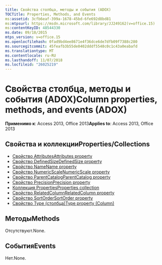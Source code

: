 ```yaml
---
title: Свойства столбца, методы и события (ADOX)
TOCTitle: Properties, Methods, and Events
ms:assetid: 3cfb6eaf-399a-1678-45bd-6fe692d8bd81
ms:mtpsurl: https://msdn.microsoft.com/library/JJ249162(v=office.15)
ms:contentKeyID: 48544330
ms.date: 09/18/2015
mtps_version: v=office.15
ms.openlocfilehash: 0fad9bd4ee8671e4f36dce6de7dfb09f7388c280
ms.sourcegitcommit: 45feafb3b55de0402dddf5548c0c1c43a0eabafd
ms.translationtype: MT
ms.contentlocale: ru-RU
ms.lasthandoff: 11/07/2018
ms.locfileid: "26025219"
---
```

# <a name="column-properties-methods-and-events-adox"></a><span data-ttu-id="b4dd0-102">Свойства столбца, методы и события (ADOX)</span><span class="sxs-lookup"><span data-stu-id="b4dd0-102">Column properties, methods, and events (ADOX)</span></span>

<span data-ttu-id="b4dd0-103">**Применимо к**: Access 2013, Office 2013</span><span class="sxs-lookup"><span data-stu-id="b4dd0-103">**Applies to**: Access 2013, Office 2013</span></span>


## <a name="propertiescollections"></a><span data-ttu-id="b4dd0-104">Свойства и коллекции</span><span class="sxs-lookup"><span data-stu-id="b4dd0-104">Properties/Collections</span></span>

- [<span data-ttu-id="b4dd0-105">Свойство Attributes</span><span class="sxs-lookup"><span data-stu-id="b4dd0-105">Attributes property</span></span>](attributes-property-adox.md)
- [<span data-ttu-id="b4dd0-106">Свойство DefinedSize</span><span class="sxs-lookup"><span data-stu-id="b4dd0-106">DefinedSize property</span></span>](definedsize-property-adox.md)
- [<span data-ttu-id="b4dd0-107">Свойство Name</span><span class="sxs-lookup"><span data-stu-id="b4dd0-107">Name property</span></span>](name-property-adox.md)
- [<span data-ttu-id="b4dd0-108">Свойство NumericScale</span><span class="sxs-lookup"><span data-stu-id="b4dd0-108">NumericScale property</span></span>](numericscale-property-adox.md)
- [<span data-ttu-id="b4dd0-109">Свойство ParentCatalog</span><span class="sxs-lookup"><span data-stu-id="b4dd0-109">ParentCatalog property</span></span>](parentcatalog-property-adox.md)
- [<span data-ttu-id="b4dd0-110">Свойство Precision</span><span class="sxs-lookup"><span data-stu-id="b4dd0-110">Precision property</span></span>](precision-property-adox.md)
- [<span data-ttu-id="b4dd0-111">Коллекция Properties</span><span class="sxs-lookup"><span data-stu-id="b4dd0-111">Properties collection</span></span>](properties-collection-ado.md)
- [<span data-ttu-id="b4dd0-112">Свойство RelatedColumn</span><span class="sxs-lookup"><span data-stu-id="b4dd0-112">RelatedColumn property</span></span>](relatedcolumn-property-adox.md)
- [<span data-ttu-id="b4dd0-113">Свойство SortOrder</span><span class="sxs-lookup"><span data-stu-id="b4dd0-113">SortOrder property</span></span>](sortorder-property-adox.md)
- [<span data-ttu-id="b4dd0-114">Свойство Type (столбца)</span><span class="sxs-lookup"><span data-stu-id="b4dd0-114">Type property (Column)</span></span>](https://docs.microsoft.com/office/vba/access/concepts/miscellaneous/type-property-columnadox)

## <a name="methods"></a><span data-ttu-id="b4dd0-115">Методы</span><span class="sxs-lookup"><span data-stu-id="b4dd0-115">Methods</span></span>

<span data-ttu-id="b4dd0-116">Отсутствуют.</span><span class="sxs-lookup"><span data-stu-id="b4dd0-116">None.</span></span>

## <a name="events"></a><span data-ttu-id="b4dd0-117">События</span><span class="sxs-lookup"><span data-stu-id="b4dd0-117">Events</span></span>

<span data-ttu-id="b4dd0-118">Нет.</span><span class="sxs-lookup"><span data-stu-id="b4dd0-118">None.</span></span>

